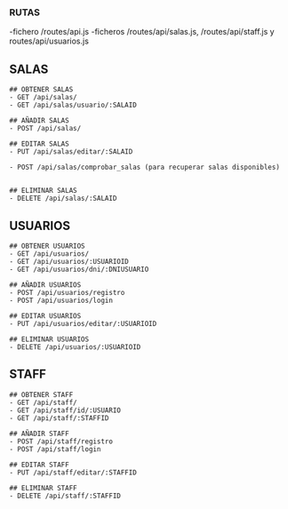 ### RUTAS 
-fichero /routes/api.js
-ficheros /routes/api/salas.js, /routes/api/staff.js y routes/api/usuarios.js

## SALAS
    ## OBTENER SALAS
    - GET /api/salas/
    - GET /api/salas/usuario/:SALAID
  
    ## AÑADIR SALAS
    - POST /api/salas/

    ## EDITAR SALAS
    - PUT /api/salas/editar/:SALAID

    - POST /api/salas/comprobar_salas (para recuperar salas disponibles)


    ## ELIMINAR SALAS
    - DELETE /api/salas/:SALAID


## USUARIOS
    ## OBTENER USUARIOS
    - GET /api/usuarios/
    - GET /api/usuarios/:USUARIOID
    - GET /api/usuarios/dni/:DNIUSUARIO
   
    ## AÑADIR USUARIOS
    - POST /api/usuarios/registro
    - POST /api/usuarios/login

    ## EDITAR USUARIOS
    - PUT /api/usuarios/editar/:USUARIOID

    ## ELIMINAR USUARIOS
    - DELETE /api/usuarios/:USUARIOID

## STAFF
    ## OBTENER STAFF
    - GET /api/staff/
    - GET /api/staff/id/:USUARIO
    - GET /api/staff/:STAFFID
   
    ## AÑADIR STAFF
    - POST /api/staff/registro
    - POST /api/staff/login

    ## EDITAR STAFF
    - PUT /api/staff/editar/:STAFFID

    ## ELIMINAR STAFF
    - DELETE /api/staff/:STAFFID
